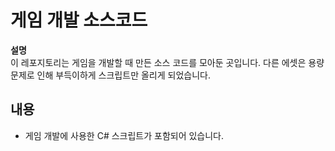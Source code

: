 # 게임 개발 소스코드

**설명**  
이 레포지토리는 게임을 개발할 때 만든 소스 코드를 모아둔 곳입니다. 다른 에셋은 용량 문제로 인해 부득이하게 스크립트만 올리게 되었습니다.

## 내용

- 게임 개발에 사용한 C# 스크립트가 포함되어 있습니다.


